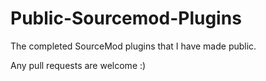 # Public-Sourcemod-Plugins
The completed SourceMod plugins that I have made public.

Any pull requests are welcome :)
